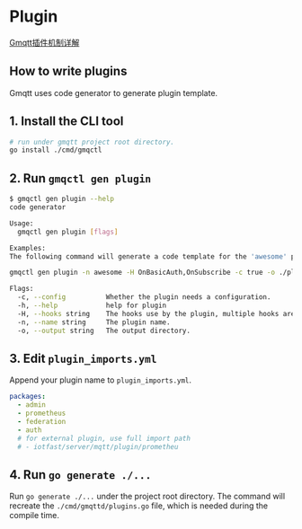 # Plugin
[Gmqtt插件机制详解](https://juejin.cn/post/6908305981923409934)
## How to write plugins
Gmqtt uses code generator to generate plugin template.

## 1. Install the CLI tool
```bash
# run under gmqtt project root directory. 
go install ./cmd/gmqctl 
```
## 2. Run `gmqctl gen plugin`
```bash
$ gmqctl gen plugin --help
code generator

Usage:
  gmqctl gen plugin [flags]

Examples:
The following command will generate a code template for the 'awesome' plugin, which makes use of OnBasicAuth and OnSubscribe hook and enables the configuration in ./plugin directory.

gmqctl gen plugin -n awesome -H OnBasicAuth,OnSubscribe -c true -o ./plugin

Flags:
  -c, --config          Whether the plugin needs a configuration.
  -h, --help            help for plugin
  -H, --hooks string    The hooks use by the plugin, multiple hooks are separated by ','
  -n, --name string     The plugin name.
  -o, --output string   The output directory.
```

## 3. Edit `plugin_imports.yml`
Append your plugin name to `plugin_imports.yml`.
```yaml
packages:
  - admin
  - prometheus
  - federation
  - auth
  # for external plugin, use full import path
  # - iotfast/server/mqtt/plugin/prometheu
```

## 4. Run `go generate ./...`
Run `go generate ./...` under the project root directory. The command will recreate the `./cmd/gmqttd/plugins.go` file, 
which is needed during the compile time.